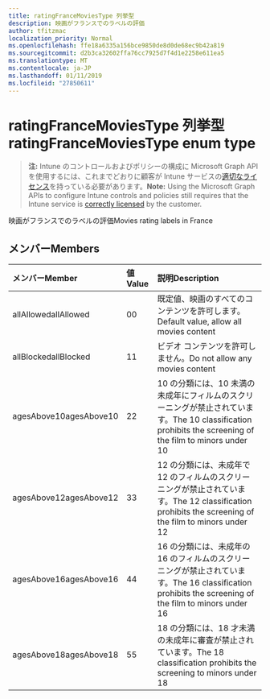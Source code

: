 ```yaml
---
title: ratingFranceMoviesType 列挙型
description: 映画がフランスでのラベルの評価
author: tfitzmac
localization_priority: Normal
ms.openlocfilehash: ffe18a6335a156bce9850de8d0de68ec9b42a819
ms.sourcegitcommit: d2b3ca32602ffa76cc7925d7f4d1e2258e611ea5
ms.translationtype: MT
ms.contentlocale: ja-JP
ms.lasthandoff: 01/11/2019
ms.locfileid: "27850611"
---
```

# <a name="ratingfrancemoviestype-enum-type"></a><span data-ttu-id="4bbbc-103">ratingFranceMoviesType 列挙型</span><span class="sxs-lookup"><span data-stu-id="4bbbc-103">ratingFranceMoviesType enum type</span></span>

> <span data-ttu-id="4bbbc-104">**注:** Intune のコントロールおよびポリシーの構成に Microsoft Graph API を使用するには、これまでどおりに顧客が Intune サービスの[適切なライセンス](https://go.microsoft.com/fwlink/?linkid=839381)を持っている必要があります。</span><span class="sxs-lookup"><span data-stu-id="4bbbc-104">**Note:** Using the Microsoft Graph APIs to configure Intune controls and policies still requires that the Intune service is [correctly licensed](https://go.microsoft.com/fwlink/?linkid=839381) by the customer.</span></span>

<span data-ttu-id="4bbbc-105">映画がフランスでのラベルの評価</span><span class="sxs-lookup"><span data-stu-id="4bbbc-105">Movies rating labels in France</span></span>
## <a name="members"></a><span data-ttu-id="4bbbc-106">メンバー</span><span class="sxs-lookup"><span data-stu-id="4bbbc-106">Members</span></span>
|<span data-ttu-id="4bbbc-107">メンバー</span><span class="sxs-lookup"><span data-stu-id="4bbbc-107">Member</span></span>|<span data-ttu-id="4bbbc-108">値</span><span class="sxs-lookup"><span data-stu-id="4bbbc-108">Value</span></span>|<span data-ttu-id="4bbbc-109">説明</span><span class="sxs-lookup"><span data-stu-id="4bbbc-109">Description</span></span>|
|:---|:---|:---|
|<span data-ttu-id="4bbbc-110">allAllowed</span><span class="sxs-lookup"><span data-stu-id="4bbbc-110">allAllowed</span></span>|<span data-ttu-id="4bbbc-111">0</span><span class="sxs-lookup"><span data-stu-id="4bbbc-111">0</span></span>|<span data-ttu-id="4bbbc-112">既定値、映画のすべてのコンテンツを許可します。</span><span class="sxs-lookup"><span data-stu-id="4bbbc-112">Default value, allow all movies content</span></span>|
|<span data-ttu-id="4bbbc-113">allBlocked</span><span class="sxs-lookup"><span data-stu-id="4bbbc-113">allBlocked</span></span>|<span data-ttu-id="4bbbc-114">1</span><span class="sxs-lookup"><span data-stu-id="4bbbc-114">1</span></span>|<span data-ttu-id="4bbbc-115">ビデオ コンテンツを許可しません。</span><span class="sxs-lookup"><span data-stu-id="4bbbc-115">Do not allow any movies content</span></span>|
|<span data-ttu-id="4bbbc-116">agesAbove10</span><span class="sxs-lookup"><span data-stu-id="4bbbc-116">agesAbove10</span></span>|<span data-ttu-id="4bbbc-117">2</span><span class="sxs-lookup"><span data-stu-id="4bbbc-117">2</span></span>|<span data-ttu-id="4bbbc-118">10 の分類には、10 未満の未成年にフィルムのスクリーニングが禁止されています。</span><span class="sxs-lookup"><span data-stu-id="4bbbc-118">The 10 classification prohibits the screening of the film to minors under 10</span></span>|
|<span data-ttu-id="4bbbc-119">agesAbove12</span><span class="sxs-lookup"><span data-stu-id="4bbbc-119">agesAbove12</span></span>|<span data-ttu-id="4bbbc-120">3</span><span class="sxs-lookup"><span data-stu-id="4bbbc-120">3</span></span>|<span data-ttu-id="4bbbc-121">12 の分類には、未成年で 12 のフィルムのスクリーニングが禁止されています。</span><span class="sxs-lookup"><span data-stu-id="4bbbc-121">The 12 classification prohibits the screening of the film to minors under 12</span></span>|
|<span data-ttu-id="4bbbc-122">agesAbove16</span><span class="sxs-lookup"><span data-stu-id="4bbbc-122">agesAbove16</span></span>|<span data-ttu-id="4bbbc-123">4</span><span class="sxs-lookup"><span data-stu-id="4bbbc-123">4</span></span>|<span data-ttu-id="4bbbc-124">16 の分類には、未成年の 16 のフィルムのスクリーニングが禁止されています。</span><span class="sxs-lookup"><span data-stu-id="4bbbc-124">The 16 classification prohibits the screening of the film to minors under 16</span></span>|
|<span data-ttu-id="4bbbc-125">agesAbove18</span><span class="sxs-lookup"><span data-stu-id="4bbbc-125">agesAbove18</span></span>|<span data-ttu-id="4bbbc-126">5</span><span class="sxs-lookup"><span data-stu-id="4bbbc-126">5</span></span>|<span data-ttu-id="4bbbc-127">18 の分類には、18 才未満の未成年に審査が禁止されています。</span><span class="sxs-lookup"><span data-stu-id="4bbbc-127">The 18 classification prohibits the screening to minors under 18</span></span>|



